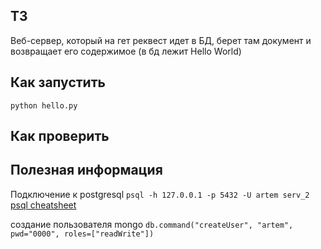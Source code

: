 ## ТЗ
Веб-сервер, который на гет реквест идет в БД, берет там документ и возвращает его содержимое (в бд лежит Hello World)

## Как запустить 
`python hello.py`

## Как проверить

## Полезная информация 
Подключение к postgresql 
`psql -h 127.0.0.1 -p 5432 -U artem serv_2`
[psql cheatsheet](https://postgrescheatsheet.com/#/tables)

создание пользователя mongo
 `db.command("createUser", "artem", pwd="0000", roles=["readWrite"])`
